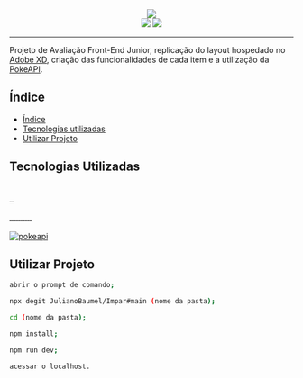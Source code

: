 <div align="center">
  <img src="https://user-images.githubusercontent.com/45412979/187982450-37f0290e-9ae8-4e5c-9bf6-b772734d7121.png"/>
</div>

<div align="center">
  <img src="https://img.shields.io/github/package-json/v/JulianoBaumel/Impar?style=flat-square"/>
  <img src="https://img.shields.io/github/repo-size/JulianoBaumel/Impar?style=flat-square"/>
</div>

---

<p>
  Projeto de Avaliação Front-End Junior, replicação do layout hospedado no <a href="https://xd.adobe.com/view/c715f110-fbd4-4323-be0c-0e453c1450db-9246/">Adobe XD</a>, criação das funcionalidades de cada item e a utilização da <a href="https://pokeapi.co/">PokeAPI</a>.
</p>

## Índice

* [Índice](#índice)
* [Tecnologias utilizadas](#tecnologias-utilizadas)
* [Utilizar Projeto](#utilizar-projeto)

## Tecnologias Utilizadas

<a href="https://nodejs.org/pt-br/">
  <img alt="" src="https://img.shields.io/node/v/vite?style=flat-square">
</a>
</br>
</br>
<a href="https://reactjs.org/">
  <img alt="" src="https://img.shields.io/github/package-json/dependency-version/JulianoBaumel/Impar/react?style=flat-square">
</a>
<a href="https://reactjs.org/">
  <img alt="" src="https://img.shields.io/github/package-json/dependency-version/JulianoBaumel/Impar/react-dom?style=flat-square">
</a>
<a href="https://github.com/axios/axios">
  <img alt="" src="https://img.shields.io/github/package-json/dependency-version/JulianoBaumel/Impar/axios?style=flat-square">
</a>
</br>
</br>
<a href="https://github.com/DefinitelyTyped/DefinitelyTyped">
  <img alt="" src="https://img.shields.io/github/package-json/dependency-version/JulianoBaumel/Impar/dev/@types/react?style=flat-square">
</a>
<a href="https://github.com/DefinitelyTyped/DefinitelyTyped">
  <img alt="" src="https://img.shields.io/github/package-json/dependency-version/JulianoBaumel/Impar/dev/@types/react-dom?style=flat-square">
</a>
<a href="https://github.com/vitejs/vite">
  <img alt="" src="https://img.shields.io/github/package-json/dependency-version/JulianoBaumel/Impar/dev/@vitejs/plugin-react?style=flat-square">
</a>
<a href="https://github.com/postcss/autoprefixer">
  <img alt="" src="https://img.shields.io/github/package-json/dependency-version/JulianoBaumel/Impar/dev/autoprefixer?style=flat-square">
</a>
<a href="https://postcss.org/">
  <img alt="" src="https://img.shields.io/github/package-json/dependency-version/JulianoBaumel/Impar/dev/postcss?style=flat-square">
</a>
<a href="https://prettier.io/">
  <img alt="" src="https://img.shields.io/github/package-json/dependency-version/JulianoBaumel/Impar/dev/prettier?style=flat-square">
</a>
<a href="https://github.com/tailwindlabs/prettier-plugin-tailwindcss">
  <img alt="" src="https://img.shields.io/github/package-json/dependency-version/JulianoBaumel/Impar/dev/prettier-plugin-tailwindcss?style=flat-square">
</a>
<a href="https://tailwindcss.com/">
  <img alt="" src="https://img.shields.io/github/package-json/dependency-version/JulianoBaumel/Impar/dev/tailwindcss?style=flat-square">
</a>
<a href="https://www.typescriptlang.org/">
  <img alt="" src="https://img.shields.io/github/package-json/dependency-version/JulianoBaumel/Impar/dev/typescript?style=flat-square">
</a>
<a href="https://vitawind.vercel.app/">
  <img alt="" src="https://img.shields.io/github/package-json/dependency-version/JulianoBaumel/Impar/dev/vitawind?style=flat-square">
</a>
<a href="https://vitejs.dev/">
  <img alt="" src="https://img.shields.io/github/package-json/dependency-version/JulianoBaumel/Impar/dev/vite?style=flat-square">
</a>
</br>
</br>
<a href="https://pokeapi.co/">
  <img alt="pokeapi" src="https://img.shields.io/badge/API-PokeAPI-red?style=flat-square">
</a>

## Utilizar Projeto

```bash
abrir o prompt de comando;

npx degit JulianoBaumel/Impar#main (nome da pasta);

cd (nome da pasta);

npm install;

npm run dev;

acessar o localhost.
```
